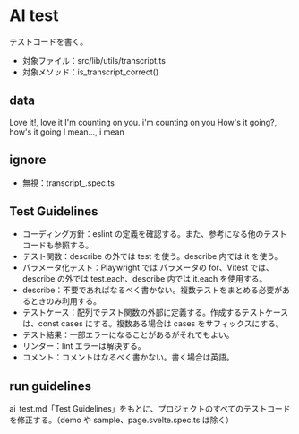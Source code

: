 # AI test

テストコードを書く。

- 対象ファイル：src/lib/utils/transcript.ts
- 対象メソッド：is_transcript_correct()

## data

Love it!, love it
I'm counting on you. i'm counting on you
How's it going?, how's it going
I mean…, i mean

## ignore

- 無視：transcript\_.spec.ts

## Test Guidelines

- コーディング方針：eslint の定義を確認する。また、参考になる他のテストコードも参照する。
- テスト関数：describe の外では test を使う。describe 内では it を使う。
- パラメータ化テスト：Playwright では パラメータの for、Vitest では、describe の外では test.each、describe 内では it.each を使用する。
- describe：不要であればなるべく書かない。複数テストをまとめる必要があるときのみ利用する。
- テストケース：配列でテスト関数の外部に定義する。作成するテストケースは、const cases にする。複数ある場合は cases をサフィックスにする。
- テスト結果：一部エラーになることがあるがそれでもよい。
- リンター：lint エラーは解決する。
- コメント：コメントはなるべく書かない。書く場合は英語。

## run guidelines

ai_test.md「Test Guidelines」をもとに、プロジェクトのすべてのテストコードを修正する。（demo や sample、page.svelte.spec.ts は除く）
